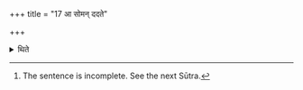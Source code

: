 +++
title = "17 आ सोमन् ददते"

+++

<details><summary>थिते</summary>

17. They (i.e. assitants) take the Soma,[^1]  

[^1]: The sentence is incomplete. See the next Sūtra.  
</details>
